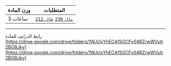 | وزن المادة | المتطلبات |
|---|---|
| 3 ساعات | [`نال 230`](https://infosystems.blog/plan-study/course/IS-230) [`عال 212`](https://infosystems.blog/plan-study/course/CSC-212) |

---

<!-- start -->

رابط الدرايف للمادة
[https://drive.google.com/drive/folders/1WJUxYhECAfSGCFv04RZrwWVuh2BGBJky](https://drive.google.com/drive/folders/1WJUxYhECAfSGCFv04RZrwWVuh2BGBJky)
